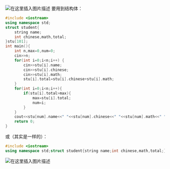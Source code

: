 ![在这里插入图片描述](https://pic.2ge.org/cdn/?url=https://img-blog.csdnimg.cn/img_convert/51ebf7667ee95b0feb0df83147115da8.png)
要用到结构体：
```cpp
#include <iostream>
using namespace std;
struct student{
	string name;
	int chinese,math,total;
}stu[101]; 
int main(){
	int n,max=0,num=0;
	cin>>n;
	for(int i=0;i<n;i++) {
		cin>>stu[i].name; 
		cin>>stu[i].chinese;
		cin>>stu[i].math;
		stu[i].total=stu[i].chinese+stu[i].math;
	}
	for(int i=0;i<n;i++){
		if(stu[i].total>max){
			max=stu[i].total;
			num=i;
		}
	}
	cout<<stu[num].name<<" "<<stu[num].chinese<<" "<<stu[num].math<<" "<<stu[num].total<<endl;
	return 0;
} 
```
或（其实是一样的）：
```cpp
#include <iostream>
using namespace std;struct student{string name;int chinese,math,total;}stu[101]; int main(){int n,max=0,num=0;cin>>n;for(int i=0;i<n;i++){cin>>stu[i].name;cin>>stu[i].chinese;cin>>stu[i].math;stu[i].total=stu[i].chinese+stu[i].math;}for(int i=0;i<n;i++){if(stu[i].total>max）{max=stu[i].total;num=i;}}cout<<stu[num].name<<" "<<stu[num].chinese<<" "<<stu[num].math<<" "<<stu[num].total<<endl;return 0;} 
```

![在这里插入图片描述](https://pic.2ge.org/cdn/?url=https://img-blog.csdnimg.cn/img_convert/be63d5217437cf317e8fbf496af9c8dc.png)

